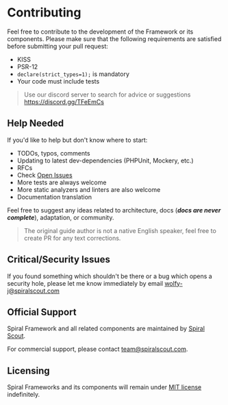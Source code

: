 # Contributing
Feel free to contribute to the development of the Framework or its components. Please make sure that the following
 requirements are satisfied before submitting your pull request:

* KISS
* PSR-12
* `declare(strict_types=1);` is mandatory
* Your code must include tests

> Use our discord server to search for advice or suggestions https://discord.gg/TFeEmCs

## Help Needed
If you'd like to help but don't know where to start:

* TODOs, typos, comments
* Updating to latest dev-dependencies (PHPUnit, Mockery, etc.)
* RFCs
* Check [Open Issues](https://github.com/spiral/framework/issues)
* More tests are always welcome
* More static analyzers and linters are also welcome 
* Documentation translation

Feel free to suggest any ideas related to architecture, docs (___docs are never complete___), adaptation, or community.

> The original guide author is not a native English speaker, feel free to create PR for any text corrections.

## Critical/Security Issues
If you found something which shouldn't be there or a bug which opens a security hole, please let me know immediately by email 
[wolfy-j@spiralscout.com](mailto:team@spiralscout.com)

## Official Support
Spiral Framework and all related components are maintained by [Spiral Scout](https://spiralscout.com/). 

For commercial support, please contact team@spiralscout.com.

## Licensing
Spiral Frameworks and its components will remain under [MIT license](/license.md) indefinitely.
